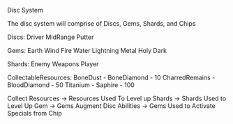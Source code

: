 Disc System

The disc system will comprise of Discs, Gems, Shards, and Chips

Discs:
    Driver
    MidRange
    Putter

Gems:
    Earth
    Wind
    Fire
    Water
    Lightning
    Metal
    Holy
    Dark

Shards:
    Enemy
    Weapons
    Player

CollectableResources:
    BoneDust - BoneDiamond - 10
    CharredRemains - BloodDiamond - 50
    Titanium - Saphire - 100

Collect Resources -> Resources Used To Level up Shards -> Shards Used to Level Up Gem ->
Gems Augment Disc Abilities -> Gems Used to Activate Specials from Chip
